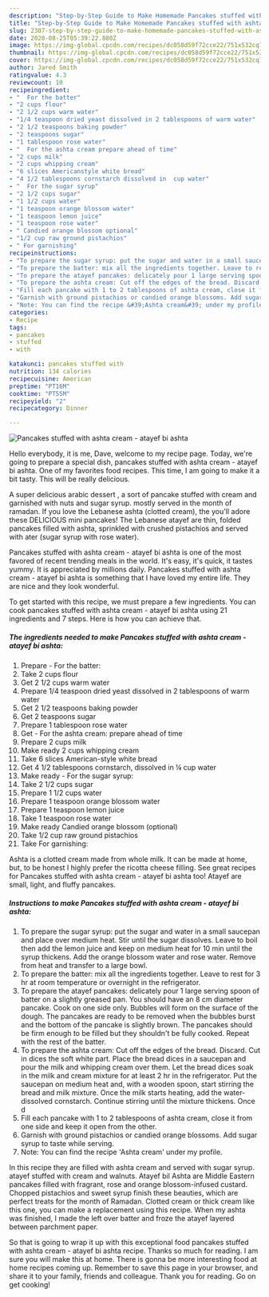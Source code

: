 ```yaml
---
description: "Step-by-Step Guide to Make Homemade Pancakes stuffed with ashta cream - atayef bi ashta"
title: "Step-by-Step Guide to Make Homemade Pancakes stuffed with ashta cream - atayef bi ashta"
slug: 2307-step-by-step-guide-to-make-homemade-pancakes-stuffed-with-ashta-cream-atayef-bi-ashta
date: 2020-08-25T05:39:22.880Z
image: https://img-global.cpcdn.com/recipes/dc058d59f72cce22/751x532cq70/pancakes-stuffed-with-ashta-cream-atayef-bi-ashta-recipe-main-photo.jpg
thumbnail: https://img-global.cpcdn.com/recipes/dc058d59f72cce22/751x532cq70/pancakes-stuffed-with-ashta-cream-atayef-bi-ashta-recipe-main-photo.jpg
cover: https://img-global.cpcdn.com/recipes/dc058d59f72cce22/751x532cq70/pancakes-stuffed-with-ashta-cream-atayef-bi-ashta-recipe-main-photo.jpg
author: Jared Smith
ratingvalue: 4.3
reviewcount: 10
recipeingredient:
- "  For the batter"
- "2 cups flour"
- "2 1/2 cups warm water"
- "1/4 teaspoon dried yeast dissolved in 2 tablespoons of warm water"
- "2 1/2 teaspoons baking powder"
- "2 teaspoons sugar"
- "1 tablespoon rose water"
- "  For the ashta cream prepare ahead of time"
- "2 cups milk"
- "2 cups whipping cream"
- "6 slices Americanstyle white bread"
- "4 1/2 tablespoons cornstarch dissolved in  cup water"
- "  For the sugar syrup"
- "2 1/2 cups sugar"
- "1 1/2 cups water"
- "1 teaspoon orange blossom water"
- "1 teaspoon lemon juice"
- "1 teaspoon rose water"
- " Candied orange blossom optional"
- "1/2 cup raw ground pistachios"
- " For garnishing"
recipeinstructions:
- "To prepare the sugar syrup: put the sugar and water in a small saucepan and place over medium heat. Stir until the sugar dissolves. Leave to boil then add the lemon juice and keep on medium heat for 10 min until the syrup thickens. Add the orange blossom water and rose water. Remove from heat and transfer to a large bowl."
- "To prepare the batter: mix all the ingredients together. Leave to rest for 3 hr at room temperature or overnight in the refrigerator."
- "To prepare the atayef pancakes: delicately pour 1 large serving spoon of batter on a slightly greased pan. You should have an 8 cm diameter pancake. Cook on one side only. Bubbles will form on the surface of the dough. The pancakes are ready to be removed when the bubbles burst and the bottom of the pancake is slightly brown. The pancakes should be firm enough to be filled but they shouldn&#39;t be fully cooked. Repeat with the rest of the batter."
- "To prepare the ashta cream: Cut off the edges of the bread. Discard. Cut in dices the soft white part. Place the bread dices in a saucepan and pour the milk and whipping cream over them. Let the bread dices soak in the milk and cream mixture for at least 2 hr in the refrigerator. Put the saucepan on medium heat and, with a wooden spoon, start stirring the bread and milk mixture. Once the milk starts heating, add the water-dissolved cornstarch. Continue stirring until the mixture thickens. Once d"
- "Fill each pancake with 1 to 2 tablespoons of ashta cream, close it from one side and keep it open from the other."
- "Garnish with ground pistachios or candied orange blossoms. Add sugar syrup to taste while serving."
- "Note: You can find the recipe &#39;Ashta cream&#39; under my profile."
categories:
- Recipe
tags:
- pancakes
- stuffed
- with

katakunci: pancakes stuffed with 
nutrition: 134 calories
recipecuisine: American
preptime: "PT16M"
cooktime: "PT55M"
recipeyield: "2"
recipecategory: Dinner

---
```



![Pancakes stuffed with ashta cream - atayef bi ashta](https://img-global.cpcdn.com/recipes/dc058d59f72cce22/751x532cq70/pancakes-stuffed-with-ashta-cream-atayef-bi-ashta-recipe-main-photo.jpg)

Hello everybody, it is me, Dave, welcome to my recipe page. Today, we're going to prepare a special dish, pancakes stuffed with ashta cream - atayef bi ashta. One of my favorites food recipes. This time, I am going to make it a bit tasty. This will be really delicious.

A super delicious arabic dessert , a sort of pancake stuffed with cream and garnished with nuts and sugar syrup. mostly served in the month of ramadan. If you love the Lebanese ashta (clotted cream), the you&#39;ll adore these DELICIOUS mini pancakes! The Lebanese atayef are thin, folded pancakes filled with ashta, sprinkled with crushed pistachios and served with ater (sugar syrup with rose water).

Pancakes stuffed with ashta cream - atayef bi ashta is one of the most favored of recent trending meals in the world. It's easy, it's quick, it tastes yummy. It is appreciated by millions daily. Pancakes stuffed with ashta cream - atayef bi ashta is something that I have loved my entire life. They are nice and they look wonderful.


To get started with this recipe, we must prepare a few ingredients. You can cook pancakes stuffed with ashta cream - atayef bi ashta using 21 ingredients and 7 steps. Here is how you can achieve that.

<!--inarticleads1-->

##### The ingredients needed to make Pancakes stuffed with ashta cream - atayef bi ashta:

1. Prepare  - For the batter:
1. Take 2 cups flour
1. Get 2 1/2 cups warm water
1. Prepare 1/4 teaspoon dried yeast dissolved in 2 tablespoons of warm water
1. Get 2 1/2 teaspoons baking powder
1. Get 2 teaspoons sugar
1. Prepare 1 tablespoon rose water
1. Get  - For the ashta cream: prepare ahead of time
1. Prepare 2 cups milk
1. Make ready 2 cups whipping cream
1. Take 6 slices American-style white bread
1. Get 4 1/2 tablespoons cornstarch, dissolved in ¼ cup water
1. Make ready  - For the sugar syrup:
1. Take 2 1/2 cups sugar
1. Prepare 1 1/2 cups water
1. Prepare 1 teaspoon orange blossom water
1. Prepare 1 teaspoon lemon juice
1. Take 1 teaspoon rose water
1. Make ready  Candied orange blossom (optional)
1. Take 1/2 cup raw ground pistachios
1. Take  For garnishing:


Ashta is a clotted cream made from whole milk. It can be made at home, but, to be honest I highly prefer the ricotta cheese filling. See great recipes for Pancakes stuffed with ashta cream - atayef bi ashta too! Atayef are small, light, and fluffy pancakes. 

<!--inarticleads2-->

##### Instructions to make Pancakes stuffed with ashta cream - atayef bi ashta:

1. To prepare the sugar syrup: put the sugar and water in a small saucepan and place over medium heat. Stir until the sugar dissolves. Leave to boil then add the lemon juice and keep on medium heat for 10 min until the syrup thickens. Add the orange blossom water and rose water. Remove from heat and transfer to a large bowl.
1. To prepare the batter: mix all the ingredients together. Leave to rest for 3 hr at room temperature or overnight in the refrigerator.
1. To prepare the atayef pancakes: delicately pour 1 large serving spoon of batter on a slightly greased pan. You should have an 8 cm diameter pancake. Cook on one side only. Bubbles will form on the surface of the dough. The pancakes are ready to be removed when the bubbles burst and the bottom of the pancake is slightly brown. The pancakes should be firm enough to be filled but they shouldn&#39;t be fully cooked. Repeat with the rest of the batter.
1. To prepare the ashta cream: Cut off the edges of the bread. Discard. Cut in dices the soft white part. Place the bread dices in a saucepan and pour the milk and whipping cream over them. Let the bread dices soak in the milk and cream mixture for at least 2 hr in the refrigerator. Put the saucepan on medium heat and, with a wooden spoon, start stirring the bread and milk mixture. Once the milk starts heating, add the water-dissolved cornstarch. Continue stirring until the mixture thickens. Once d
1. Fill each pancake with 1 to 2 tablespoons of ashta cream, close it from one side and keep it open from the other.
1. Garnish with ground pistachios or candied orange blossoms. Add sugar syrup to taste while serving.
1. Note: You can find the recipe &#39;Ashta cream&#39; under my profile.


In this recipe they are filled with ashta cream and served with sugar syrup. atayef stuffed with cream and walnuts. Atayef bil Ashta are Middle Eastern pancakes filled with fragrant, rose and orange blossom-infused custard. Chopped pistachios and sweet syrup finish these beauties, which are perfect treats for the month of Ramadan. Clotted cream or thick cream like this one, you can make a replacement using this recipe. When my ashta was finished, I made the left over batter and froze the atayef layered between parchment paper. 

So that is going to wrap it up with this exceptional food pancakes stuffed with ashta cream - atayef bi ashta recipe. Thanks so much for reading. I am sure you will make this at home. There is gonna be more interesting food at home recipes coming up. Remember to save this page in your browser, and share it to your family, friends and colleague. Thank you for reading. Go on get cooking!
